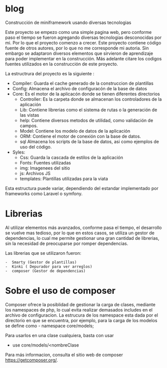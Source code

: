 # blog
Construcción de miniframework usando diversas tecnologias

Este proyecto se empezo como una simple pagina web, pero conforme paso el tiempo se fueron agregando diversas tecnologias desconocidas por mi.
Por lo que el proyecto comenzo a crecer. Este proyecto contiene código fuente de otros autores, por lo que no me corresponde mi autoria. 
Sin embargo se adaptaron diversos elementos que sirvieron de aprendizaje para poder implementar en la construcción. Más adelante citare los
codigos fuentes utilizados en la construcción de este proyecto.

La estructrura del proyecto es la siguiente :
  - Compiler: Guarda el cache generado de la construccion de plantillas
  - Config: Almacena el archivo de configuracón de la base de datos 
  - Core: Es el motor de la aplicacón donde se tienen diferentes directorios
      *  Controller: Es la carpeta donde se almacenan los controladores de la aplicación
      *  Lib: Contiene librerias como el sistema de rutas o la generación de las vistas
      *  help: Contiene diversos metodos de utilidad, como validación de campos.
      *  Model: Contiene los modelo de datos de la aplicación
      *  ORM: Contiene el motor de conexión con la base de datos. 
      *  sql Almacena los scripts de la base de datos, asi como ejemplos de uso del código.
  - Syles: 
      *  Css: Guarda la cascada de estilos de la aplicación
      *  Fonts: Fuentes utilizadas 
      *  img: Imagenees del sitio
      *  js: Archivos JS
      *  templates: Plantillas utilizadas para la viata

Esta estructura puede variar, dependiendo del estandar implementado por frameworks como Laravel o symfony.

# Librerias
Al utilizar elementos más avanzados, conforme pasa el tiempo, el desarrollo se vuelve mas tedioso, por lo que en estos casos,
se utiliza un gestor de dependencias, lo cual me permite gestionar una gran cantidad de librerias, sin la necesidad de preocuparse por romper dependencias.
 
 Las librerias que se utilizaron fueron:
 
    -  Smarty (Gestor de plantillas)
    -  Kinki ( Depurador para ver arreglos)
    -  composer (Gestor de dependencias)
 
 # Sobre el uso de composer
 Composer ofrece la posiblidad de gestionar la carga de clases, mediante los namespaces de php, lo cual evita realizar demasados 
 includes en el archivo de configuracion.
 La estrucura de los namespace esta dada por el directorio en que se encuentra, por ejemplo, para la carga de los modelos se 
 define como 
    - namespace core/models;
  
  Para usarlos en una clase cualquiera, basta con usar 
   - use core/models/<nombreClase
 
Para más informacion, consulta el sitio web de composer https://getcomposer.org/.

    

